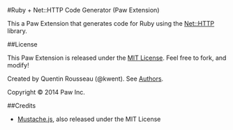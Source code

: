 #Ruby + Net::HTTP Code Generator (Paw Extension)

This a Paw Extension that generates code for Ruby using the [Net::HTTP](http://ruby-doc.org/stdlib-2.1.5/libdoc/net/http/rdoc/Net/HTTP.html) library.

##License

This Paw Extension is released under the [MIT License](LICENSE). Feel free to fork, and modify!

Created by Quentin Rousseau (@kwent). See [Authors](AUTHORS.md).

Copyright © 2014 Paw Inc.

##Credits

* [Mustache.js](https://github.com/janl/mustache.js/), also released under the MIT License
